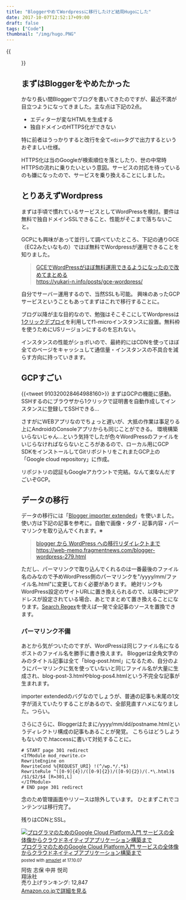 ```yaml
---
title: "BloggerやめてWordpressに移行したけど結局Hugoにした"
date: 2017-10-07T12:52:17+09:00
draft: false
tags: ["Code"]
thumbnail: "/img/hugo.PNG"
---
```

{{<figure src="/img/hugo.PNG">}}

## まずはBloggerをやめたかった

かなり長い間Bloggerでブログを書いてきたのですが、最近不満が目立つようになってきました。主な点は下記の2点。
+ エディターが変なHTMLを生成する
+ 独自ドメインのHTTPS化ができない

特に前者はうっかりすると改行を全て`<div>`タグで出力するというおぞましい仕様。

HTTPS化は当のGoogleが検索順位を落としたり、世の中常時HTTPSの流れに乗りたいという意図。サービスの対応を待っているのも嫌になったので、サービスを乗り換えることにしました。

## とりあえずWordpress
まずは手頃で慣れているサービスとしてWordPressを検討。要件は無料で独自ドメインSSLできること、性能がそこまで落ちないこと。

GCPにも興味があって並行して調べていたところ、下記の通りGCE（EC2みたいなもの）でほぼ無料でWordpressが運用できることを知りました。

> [GCEでWordPressがほぼ無料運用できるようになったので改めてまとめる](https://yukari-n.info/posts/gce-wordpress/)\
> https://yukari-n.info/posts/gce-wordpress/

自分でサーバー運用するので、当然SSLも可能。
興味のあったGCPサービスということもあってまずはこれで移行することに。

ブログ以降が主な目的なので、勉強はそこそこにしてWordpressは[1クリックデプロイ](https://console.cloud.google.com/launcher/details/click-to-deploy-images/wordpress)を利用してf1-microインスタンスに設置。無料枠を使うためにUSリージョンにするのを忘れない。

インスタンスの性能がショボいので、最終的にはCDNを使ってほぼ全てのページをキャッシュして通信量・インスタンスの不具合を減らす方向に持っていきます。


## GCPすごい
{{<tweet 910320028464988160>}}
まずはGCPの機能に感動。SSHするのにブラウザから1クリックで証明書を自動作成してインスタンスに登録してSSHできる…

さすがにWEBアプリなのでちょっと遅いが、大抵の作業は事足りる上にAndroidのConsoleアプリからも同じことができる。
環境構築いらないじゃん…という気持でしたが色々WordPressのファイルをいじらなければならないところがあるので、ローカル用にGCP SDKをインストールしてGitリポジトリをこれまたGCP上の「Google cloud repository」に作成。

リポジトリの認証もGoogleアカウントで完結。なんて楽なんだすごいぞGCP。

## データの移行
データの移行には「[Blogger importer extended](https://ja.wordpress.org/plugins/blogger-importer-extended/)」を使いました。
使い方は下記の記事を参考に。自動で画像・タグ・記事内容・パーマリンクを取り込んでくれます。※

> [blogger から WordPress への移行リダイレクトまで](https://web-memo.fragmentnews.com/blogger-wordpress-279.html)\
> https://web-memo.fragmentnews.com/blogger-wordpress-279.html

ただし、パーマリンクで取り込んでくれるのは一番最後のファイル名のみなので予めWordPress側のパーマリンクを"/yyyy/mm/ファイル名.html"に変更しておく必要があります。
絶対リンクもWordPress設定のサイトURLに置き換えられるので、以降中にIPアドレスが設定されている場合、あとでまとめて置き換えることになります。[Search Regex](https://ja.wordpress.org/plugins/search-regex/)を使えば一発で全記事のソースを置換できます。

### パーマリンク不備
あとから気がついたのですが、WordPressは同じファイル名になるポストのファイル名を勝手に書き換えます。
Bloggerは全角文字のみのタイトル記事は全て「blog-post.html」になるため、自分のようにパーマリンクに気を使っていないと同じファイル名が大量に生成され、blog-post-3.htmlやblog-pos4.htmlという不完全な記事が生まれます。

importer extendedのバグなのでしょうが、普通の記事も末尾の1文字が消えていたりすることがあるので、全部見直すハメになりました。つらい。

さらにさらに、Bloggerはたまに/yyyy/mm/dd/postname.htmlというディレクトリ構成の記事もあることが発覚。
こちらはどうしようもないので.htaccessに書いて対処することに。
```
# START page 301 redirect
<IfModule mod_rewrite.c>
RewriteEngine on
RewriteCond %{REQUEST_URI} !(^/wp.*/.*$)
RewriteRule ^([0-9]{4})/([0-9]{2})/([0-9]{2})/(.*\.html)$ /$1/$2/$4 [R=301,L]
</IfModule>
# END page 301 redirect
```
念のため管理画面やリソースは除外しています。
ひとまずこれでコンテンツは移行完了。

残りはCDNとSSL。
<div class="amazlet-box" style="margin-bottom:0px;"><div class="amazlet-image" style="float:left;margin:0px 12px 1px 0px;"><a href="http://www.amazon.co.jp/exec/obidos/ASIN/4798137146/gensobunya-22/ref=nosim/" name="amazletlink" target="_blank"><img src="https://images-fe.ssl-images-amazon.com/images/I/51TXapj99DL._SL160_.jpg" alt="プログラマのためのGoogle Cloud Platform入門 サービスの全体像からクラウドネイティブアプリケーション構築まで" style="border: none;" /></a></div><div class="amazlet-info" style="line-height:120%; margin-bottom: 10px"><div class="amazlet-name" style="margin-bottom:10px;line-height:120%"><a href="http://www.amazon.co.jp/exec/obidos/ASIN/4798137146/gensobunya-22/ref=nosim/" name="amazletlink" target="_blank">プログラマのためのGoogle Cloud Platform入門 サービスの全体像からクラウドネイティブアプリケーション構築まで</a><div class="amazlet-powered-date" style="font-size:80%;margin-top:5px;line-height:120%">posted with <a href="http://www.amazlet.com/" title="amazlet" target="_blank">amazlet</a> at 17.10.07</div></div><div class="amazlet-detail">阿佐 志保 中井 悦司 <br />翔泳社 <br />売り上げランキング: 12,847<br /></div><div class="amazlet-sub-info" style="float: left;"><div class="amazlet-link" style="margin-top: 5px"><a href="http://www.amazon.co.jp/exec/obidos/ASIN/4798137146/gensobunya-22/ref=nosim/" name="amazletlink" target="_blank">Amazon.co.jpで詳細を見る</a></div></div></div><div class="amazlet-footer" style="clear: left"></div></div>